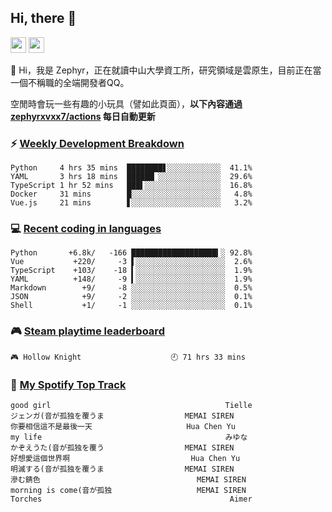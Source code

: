 <!--
**zephyrxvxx7/zephyrxvxx7** is a ✨ _special_ ✨ repository because its `README.md` (this file) appears on your GitHub profile.

Here are some ideas to get you started:

- 🔭 I’m currently working on ...
- 🌱 I’m currently learning ...
- 👯 I’m looking to collaborate on ...
- 🤔 I’m looking for help with ...
- 💬 Ask me about ...
- 📫 How to reach me: ...
- 😄 Pronouns: ...
- ⚡ Fun fact: ...
-->

## Hi, there 👋

<a href="https://www.instagram.com/zephyrxvxx7/"><img src="https://img.shields.io/badge/instagram-3f729b?&style=for-the-badge&logo=instagram&logoColor=white" height=25></a>
<a href="https://zephyrxvxx7.me/"><img src="https://img.shields.io/badge/blog-gray?&style=for-the-badge&logo=hexo&logoColor=white" height=25></a>

👋 Hi，我是 Zephyr，正在就讀中山大學資工所，研究領域是雲原生，目前正在當一個不稱職的全端開發者QQ。

空閒時會玩一些有趣的小玩具（譬如此頁面），**以下內容通過 [zephyrxvxx7/actions](https://github.com/zephyrxvxx7/zephyrxvxx7/actions) 每日自動更新**

### ⚡ [Weekly Development Breakdown](https://gist.github.com/zephyrxvxx7/ee1787313f0772b51494d051b5edde7f)

<!-- code_time start -->

```text
Python     4 hrs 35 mins  ████████▋░░░░░░░░░░░░  41.1%
YAML       3 hrs 18 mins  ██████▏░░░░░░░░░░░░░░  29.6%
TypeScript 1 hr 52 mins   ███▌░░░░░░░░░░░░░░░░░  16.8%
Docker     31 mins        █░░░░░░░░░░░░░░░░░░░░   4.8%
Vue.js     21 mins        ▋░░░░░░░░░░░░░░░░░░░░   3.2%
```

<!-- code_time end -->

### 💻 [Recent coding in languages](https://gist.github.com/zephyrxvxx7/08c5ff0fead26978490fef5d749f43ea)

<!-- code_diff start -->

```text
Python       +6.8k/   -166 ███████████████████▍░ 92.8%
Vue           +220/     -3 ▌░░░░░░░░░░░░░░░░░░░░  2.6%
TypeScript    +103/    -18 ▍░░░░░░░░░░░░░░░░░░░░  1.9%
YAML          +148/     -9 ▍░░░░░░░░░░░░░░░░░░░░  1.9%
Markdown        +9/     -8 ░░░░░░░░░░░░░░░░░░░░░  0.5%
JSON            +9/     -2 ░░░░░░░░░░░░░░░░░░░░░  0.1%
Shell           +1/     -1 ░░░░░░░░░░░░░░░░░░░░░  0.1%
```

<!-- code_diff end -->

### 🎮 [Steam playtime leaderboard](https://gist.github.com/zephyrxvxx7/f77b8978877f959b69d84723c43a4a64)

<!-- steam_time start -->

```text
🎮 Hollow Knight                    🕘 71 hrs 33 mins
```

<!-- steam_time end -->

### 🎵 [My Spotify Top Track](https://gist.github.com/zephyrxvxx7/fe159fde5ec9ebea27e03dd63a71e78f)

<!-- spotify_track start -->

```text
good girl                                       Tielle
ジェンガ(音が孤独を覆うま                  MEMAI SIREN
你要相信這不是最後一天                     Hua Chen Yu
my life                                         みゆな
かぞえうた(音が孤独を覆う                  MEMAI SIREN
好想愛這個世界啊                           Hua Chen Yu
明滅する(音が孤独を覆うま                  MEMAI SIREN
滲む錆色                                   MEMAI SIREN
morning is come(音が孤独                   MEMAI SIREN
Torches                                          Aimer
```

<!-- spotify_track end -->
